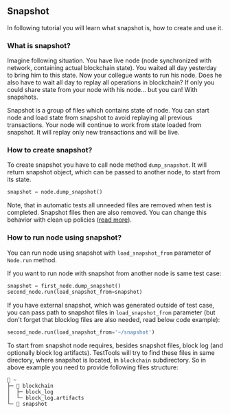 ## Snapshot

In following tutorial you will learn what snapshot is, how to create and use it.

### What is snapshot?

Imagine following situation. You have live node (node synchronized with network, containing actual blockchain state). You waited all day yesterday to bring him to this state. Now your collegue wants to run his node. Does he also have to wait all day to replay all operations in blockchain? If only you could share state from your node with his node... but you can! With snapshots.

Snapshot is a group of files which contains state of node. You can start node and load state from snapshot to avoid replaying all previous transactions. Your node will continue to work from state loaded from snapshot. It will replay only new transactions and will be live.

### How to create snapshot?

To create snapshot you have to call node method `dump_snapshot`. It will return snapshot object, which can be passed to another node, to start from its state.

```python
snapshot = node.dump_snapshot()
```

Note, that in automatic tests all unneeded files are removed when test is completed. Snapshot files then are also removed. You can change this behavior with clean up policies ([read more](../clean_up_policies.md)).

### How to run node using snapshot?

You can run node using snapshot with `load_snapshot_from` parameter of `Node.run` method.

If you want to run node with snapshot from another node is same test case:
```python
snapshot = first_node.dump_snapshot()
second_node.run(load_snapshot_from=snapshot)
```

If you have external snapshot, which was generated outside of test case, you can pass path to snapshot files in `load_snapshot_from` parameter (but don't forget that blocklog files are also needed, read below code example):
```python
second_node.run(load_snapshot_from='~/snapshot')
```
To start from snapshot node requires, besides snapshot files, block log (and optionally block log artifacts). TestTools will try to find these files in same directory, where snapshot is located, in `blockchain` subdirectory. So in above example you need to provide following files structure:
```
📂 ~
├─ 📂 blockchain
│  ├─ block_log
│  └─ block_log.artifacts
└─ 📂 snapshot
```
